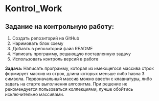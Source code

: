 # Kontrol_Work

## Задание на контрольную работу:

1. Создать репозиторий на GitHub
2. Наримовать блок схему
3. Добавть в репозиторий файл README
4. Написать программу, решающую поставленную задачу
5. Использовать контроль версий в работе

**Задача:**
Написать программу, которая из имеющегося массива строк формирует массив из строк, длина которых меньше либо hавна 3 символа. Первоначальный массив можно ввести с клавиатуры, либо задать на старте выполнения алгоритма. При решение не рекомендуется пользоваться коллекциями, лучше обойтись исключительно массивами.